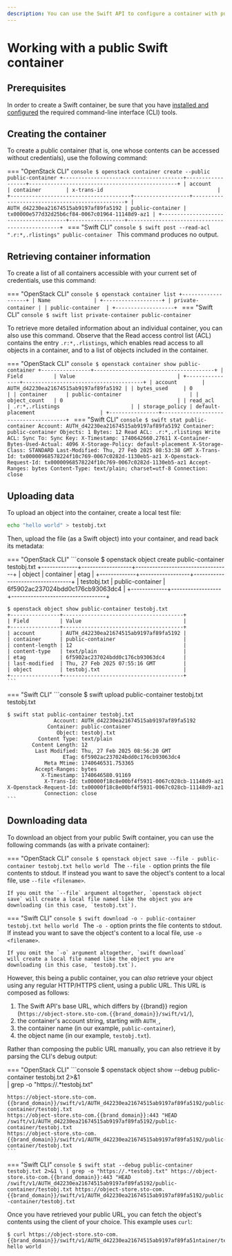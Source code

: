 ```yaml
---
description: You can use the Swift API to configure a container with public read access, so that anyone can download its objects with a web browser.
---
```

# Working with a public Swift container

## Prerequisites

In order to create a Swift container, be sure that you have
[installed and configured](index.md) the required command-line interface
(CLI) tools.


## Creating the container

To create a public container (that is, one whose contents can be
accessed without credentials), use the following command:

=== "OpenStack CLI"
    ```console
    $ openstack container create --public public-container
    +---------------------------------------+------------------+------------------------------------------------+
    | account                               | container        | x-trans-id                                     |
    +---------------------------------------+------------------+------------------------------------------------+
    | AUTH_d42230ea21674515ab9197af89fa5192 | public-container | tx00000e577d32d25b6cf84-0067c01964-11148d9-az1 |
    +---------------------------------------+------------------+------------------------------------------------+
    ```
=== "Swift CLI"
    ```console
    $ swift post --read-acl ".r:*,.rlistings" public-container
    ```
    This command produces no output.


## Retrieving container information

To create a list of all containers accessible with your current set of
credentials, use this command:

=== "OpenStack CLI"
    ```console
    $ openstack container list
    +-------------------+
    | Name              |
    +-------------------+
    | private-container |
    | public-container  |
    +-------------------+
    ```
=== "Swift CLI"
    ```console
    $ swift list
    private-container
    public-container
    ```

To retrieve more detailed information about an individual container,
you can also use this command. Observe that the Read access control
list (ACL) contains the entry `.r:*,.rlistings`, which enables read
access to all objects in a container, and to a list of objects
included in the container.

=== "OpenStack CLI"
    ```console
    $ openstack container show public-container
    +----------------+---------------------------------------+
    | Field          | Value                                 |
    +----------------+---------------------------------------+
    | account        | AUTH_d42230ea21674515ab9197af89fa5192 |
    | bytes_used     | 0                                     |
    | container      | public-container                      |
    | object_count   | 0                                     |
    | read_acl       | .r:*,.rlistings                       |
    | storage_policy | default-placement                     |
    +----------------+---------------------------------------+
    ```
=== "Swift CLI"
    ```console
    $ swift stat public-container
                          Account: AUTH_d42230ea21674515ab9197af89fa5192
                        Container: public-container
                          Objects: 1
                            Bytes: 12
                         Read ACL: .r:*,.rlistings
                        Write ACL:
                       Sync To:
                         Sync Key:
                      X-Timestamp: 1740642660.27611
    X-Container-Bytes-Used-Actual: 4096
                 X-Storage-Policy: default-placement
                  X-Storage-Class: STANDARD
                    Last-Modified: Thu, 27 Feb 2025 08:53:38 GMT
                       X-Trans-Id: tx00000968578224f10c769-0067c0282d-1130eb5-az1
           X-Openstack-Request-Id: tx00000968578224f10c769-0067c0282d-1130eb5-az1
                    Accept-Ranges: bytes
                     Content-Type: text/plain; charset=utf-8
                       Connection: close
    ```

## Uploading data

To upload an object into the container, create a local test file:

```bash
echo "hello world" > testobj.txt
```

Then, upload the file (as a Swift object) into your container, and
read back its metadata:

=== "OpenStack CLI"
    ```console
    $ openstack object create public-container testobj.txt
    +-------------+------------------+----------------------------------+
    | object      | container        | etag                             |
    +-------------+------------------+----------------------------------+
    | testobj.txt | public-container | 6f5902ac237024bdd0c176cb93063dc4 |
    +-------------+------------------+----------------------------------+

    $ openstack object show public-container testobj.txt
    +----------------+---------------------------------------+
    | Field          | Value                                 |
    +----------------+---------------------------------------+
    | account        | AUTH_d42230ea21674515ab9197af89fa5192 |
    | container      | public-container                      |
    | content-length | 12                                    |
    | content-type   | text/plain                            |
    | etag           | 6f5902ac237024bdd0c176cb93063dc4      |
    | last-modified  | Thu, 27 Feb 2025 07:55:16 GMT         |
    | object         | testobj.txt                           |
    +----------------+---------------------------------------+
    ```
=== "Swift CLI"
    ```console
    $ swift upload public-container testobj.txt
    testobj.txt

    $ swift stat public-container testobj.txt
                   Account: AUTH_d42230ea21674515ab9197af89fa5192
                 Container: public-container
                    Object: testobj.txt
              Content Type: text/plain
            Content Length: 12
             Last Modified: Thu, 27 Feb 2025 08:56:20 GMT
                      ETag: 6f5902ac237024bdd0c176cb93063dc4
                Meta Mtime: 1740646531.753365
             Accept-Ranges: bytes
               X-Timestamp: 1740646580.91169
                X-Trans-Id: tx00000f18c8e00bf4f5931-0067c028cb-11148d9-az1
    X-Openstack-Request-Id: tx00000f18c8e00bf4f5931-0067c028cb-11148d9-az1
                Connection: close
    ```

## Downloading data

To download an object from your public Swift container, you can use
the following commands (as with a private container):

=== "OpenStack CLI"
    ```console
    $ openstack object save --file - public-container testobj.txt
    hello world
    ```
    The `--file -` option prints the file contents to stdout. If
    instead you want to save the object's content to a local file,
    use `--file <filename>`.

    If you omit the `--file` argument altogether, `openstack object
    save` will create a local file named like the object you are
    downloading (in this case, `testobj.txt`).
=== "Swift CLI"
    ```console
    $ swift download -o - public-container testobj.txt
    hello world
    ```
    The `-o -` option prints the file contents to stdout. If
    instead you want to save the object's content to a local file,
    use `-o <filename>`.

    If you omit the `-o` argument altogether, `swift download`
    will create a local file named like the object you are
    downloading (in this case, `testobj.txt`).

However, this being a public container, you can *also* retrieve your
object using any regular HTTP/HTTPS client, using a public URL. This
URL is composed as follows:

1. The Swift API's base URL, which differs by {{brand}} region
   (`https://object-store.sto-com.{{brand_domain}}/swift/v1/`),
2. the container's account string, starting with `AUTH_`,
3. the container name (in our example, `public-container`),
4. the object name (in our example, `testobj.txt`).

Rather than composing the public URL manually, you can also retrieve
it by parsing the CLI's debug output:

=== "OpenStack CLI"
    ```console
    $ openstack object show --debug public-container testobj.txt 2>&1 \
      | grep -o "https://.*testobj.txt"

    https://object-store.sto-com.{{brand_domain}}/swift/v1/AUTH_d42230ea21674515ab9197af89fa5192/public-container/testobj.txt
    https://object-store.sto-com.{{brand_domain}}:443 "HEAD /swift/v1/AUTH_d42230ea21674515ab9197af89fa5192/public-container/testobj.txt
    https://object-store.sto-com.{{brand_domain}}/swift/v1/AUTH_d42230ea21674515ab9197af89fa5192/public-container/testobj.txt
    ```
=== "Swift CLI"
    ```console
    $ swift stat --debug public-container testobj.txt 2>&1 \
      | grep -o "https://.*testobj.txt"
    https://object-store.sto-com.{{brand_domain}}:443 "HEAD /swift/v1/AUTH_d42230ea21674515ab9197af89fa5192/public-container/testobj.txt
    https://object-store.sto-com.{{brand_domain}}/swift/v1/AUTH_d42230ea21674515ab9197af89fa5192/public-container/testobj.txt
    ```

Once you have retrieved your public URL, you can fetch the object's
contents using the client of your choice. This example uses `curl`:

```console
$ curl https://object-store.sto-com.{{brand_domain}}/swift/v1/AUTH_d42230ea21674515ab9197af89fa51ntainer/testobj.txt
hello world
```

